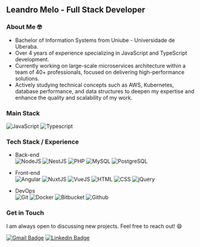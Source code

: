 ## Leandro Melo - Full Stack Developer

### About Me 🤓

- Bachelor of Information Systems from Uniube - Universidade de Uberaba.
- Over 4 years of experience specializing in JavaScript and TypeScript development.
- Currently working on large-scale microservices architecture within a team of 40+ professionals, focused on delivering high-performance solutions.
- Actively studying technical concepts such as AWS, Kubernetes, database performance, and data structures to deepen my expertise and enhance the quality and scalability of my work.

### Main Stack
![JavaScript](https://img.shields.io/badge/JavaScript-003C71?style=flat-square&logo=javascript&logoColor=white)
![Typescript](https://img.shields.io/badge/Typescript-003C71?style=flat-square&logo=typescript&logoColor=white)

### Tech Stack / Experience
  - Back-end </br>
    ![NodeJS](https://img.shields.io/badge/NodeJS-003C71?style=flat-square&logo=nodedotjs&logoColor=white)
    ![NestJS](https://img.shields.io/badge/NestJS-003C71?style=flat-square&logo=nestjs&logoColor=white)
    ![PHP](https://img.shields.io/badge/PHP-003C71?style=flat-square&logo=php&logoColor=white)
    ![MySQL](https://img.shields.io/badge/MySQL-003C71?style=flat-square&logo=mysql&logoColor=white)
    ![PostgreSQL](https://img.shields.io/badge/PostgreSQL-003C71?style=flat-square&logo=postgresql&logoColor=white)

  - Front-end </br>
    ![Angular](https://img.shields.io/badge/Angular-003C71?style=flat-square&logo=angular&logoColor=white)
    ![NuxtJS](https://img.shields.io/badge/NuxtJS-003C71?style=flat-square&logo=nuxtdotjs&logoColor=white)
    ![VueJS](https://img.shields.io/badge/VueJS-003C71?style=flat-square&logo=vuedotjs&logoColor=white)
    ![HTML](https://img.shields.io/badge/HTML-003C71?style=flat-square&logo=html5&logoColor=white)
    ![CSS](https://img.shields.io/badge/CSS-003C71?style=flat-square&logo=css3&logoColor=white)
    ![jQuery](https://img.shields.io/badge/jQuery-003C71?style=flat-square&logo=jquery&logoColor=white)

  - DevOps </br>
    ![Git](https://img.shields.io/badge/Git-003C71?style=flat-square&logo=git&logoColor=white)
    ![Docker](https://img.shields.io/badge/Docker-003C71?style=flat-square&logo=docker&logoColor=white)
    ![Bitbucket](https://img.shields.io/badge/Bitbucket-003C71?style=flat-square&logo=bitbucket&logoColor=white)
    ![Github](https://img.shields.io/badge/Github-003C71?style=flat-square&logo=github&logoColor=white)

### Get in Touch

I am always open to discussing new projects. Feel free to reach out! 😄

[![Gmail Badge](https://img.shields.io/badge/Gmail-BF3030?style=flat-square&logo=Gmail&logoColor=white)](mailto:leo1309@edu.uniube.br)
[![Linkedin Badge](https://img.shields.io/badge/LinkedIn-2B66B2?style=flat-square&logo=Linkedin&logoColor=white)](https://www.linkedin.com/in/voibhiv/)
